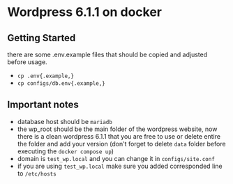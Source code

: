 # Wordpress 6.1.1 on docker

## Getting Started
there are some .env.example files that should be copied and adjusted before usage.
* `cp .env{.example,}`
* `cp configs/db.env{.example,}`

## Important notes
* database host should be `mariadb`
* the wp_root should be the main folder of the wordpress website, now there is a clean wordpress 6.1.1 that you are free to use or delete entire the folder and add your version (don't forget to delete `data` folder before executing the `docker compose up`)
* domain is `test_wp.local` and you can change it in `configs/site.conf`
* if you are using `test_wp.local` make sure you added corresponded line to `/etc/hosts`
